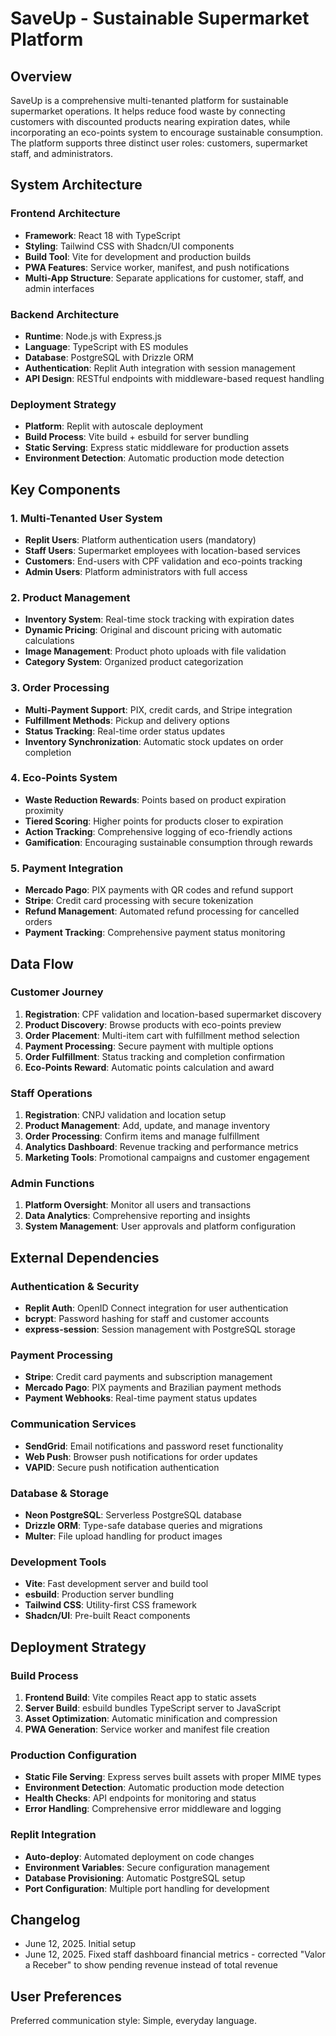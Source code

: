 # SaveUp - Sustainable Supermarket Platform

## Overview

SaveUp is a comprehensive multi-tenanted platform for sustainable supermarket operations. It helps reduce food waste by connecting customers with discounted products nearing expiration dates, while incorporating an eco-points system to encourage sustainable consumption. The platform supports three distinct user roles: customers, supermarket staff, and administrators.

## System Architecture

### Frontend Architecture
- **Framework**: React 18 with TypeScript
- **Styling**: Tailwind CSS with Shadcn/UI components
- **Build Tool**: Vite for development and production builds
- **PWA Features**: Service worker, manifest, and push notifications
- **Multi-App Structure**: Separate applications for customer, staff, and admin interfaces

### Backend Architecture
- **Runtime**: Node.js with Express.js
- **Language**: TypeScript with ES modules
- **Database**: PostgreSQL with Drizzle ORM
- **Authentication**: Replit Auth integration with session management
- **API Design**: RESTful endpoints with middleware-based request handling

### Deployment Strategy
- **Platform**: Replit with autoscale deployment
- **Build Process**: Vite build + esbuild for server bundling
- **Static Serving**: Express static middleware for production assets
- **Environment Detection**: Automatic production mode detection

## Key Components

### 1. Multi-Tenanted User System
- **Replit Users**: Platform authentication users (mandatory)
- **Staff Users**: Supermarket employees with location-based services
- **Customers**: End-users with CPF validation and eco-points tracking
- **Admin Users**: Platform administrators with full access

### 2. Product Management
- **Inventory System**: Real-time stock tracking with expiration dates
- **Dynamic Pricing**: Original and discount pricing with automatic calculations
- **Image Management**: Product photo uploads with file validation
- **Category System**: Organized product categorization

### 3. Order Processing
- **Multi-Payment Support**: PIX, credit cards, and Stripe integration
- **Fulfillment Methods**: Pickup and delivery options
- **Status Tracking**: Real-time order status updates
- **Inventory Synchronization**: Automatic stock updates on order completion

### 4. Eco-Points System
- **Waste Reduction Rewards**: Points based on product expiration proximity
- **Tiered Scoring**: Higher points for products closer to expiration
- **Action Tracking**: Comprehensive logging of eco-friendly actions
- **Gamification**: Encouraging sustainable consumption through rewards

### 5. Payment Integration
- **Mercado Pago**: PIX payments with QR codes and refund support
- **Stripe**: Credit card processing with secure tokenization
- **Refund Management**: Automated refund processing for cancelled orders
- **Payment Tracking**: Comprehensive payment status monitoring

## Data Flow

### Customer Journey
1. **Registration**: CPF validation and location-based supermarket discovery
2. **Product Discovery**: Browse products with eco-points preview
3. **Order Placement**: Multi-item cart with fulfillment method selection
4. **Payment Processing**: Secure payment with multiple options
5. **Order Fulfillment**: Status tracking and completion confirmation
6. **Eco-Points Reward**: Automatic points calculation and award

### Staff Operations
1. **Registration**: CNPJ validation and location setup
2. **Product Management**: Add, update, and manage inventory
3. **Order Processing**: Confirm items and manage fulfillment
4. **Analytics Dashboard**: Revenue tracking and performance metrics
5. **Marketing Tools**: Promotional campaigns and customer engagement

### Admin Functions
1. **Platform Oversight**: Monitor all users and transactions
2. **Data Analytics**: Comprehensive reporting and insights
3. **System Management**: User approvals and platform configuration

## External Dependencies

### Authentication & Security
- **Replit Auth**: OpenID Connect integration for user authentication
- **bcrypt**: Password hashing for staff and customer accounts
- **express-session**: Session management with PostgreSQL storage

### Payment Processing
- **Stripe**: Credit card payments and subscription management
- **Mercado Pago**: PIX payments and Brazilian payment methods
- **Payment Webhooks**: Real-time payment status updates

### Communication Services
- **SendGrid**: Email notifications and password reset functionality
- **Web Push**: Browser push notifications for order updates
- **VAPID**: Secure push notification authentication

### Database & Storage
- **Neon PostgreSQL**: Serverless PostgreSQL database
- **Drizzle ORM**: Type-safe database queries and migrations
- **Multer**: File upload handling for product images

### Development Tools
- **Vite**: Fast development server and build tool
- **esbuild**: Production server bundling
- **Tailwind CSS**: Utility-first CSS framework
- **Shadcn/UI**: Pre-built React components

## Deployment Strategy

### Build Process
1. **Frontend Build**: Vite compiles React app to static assets
2. **Server Build**: esbuild bundles TypeScript server to JavaScript
3. **Asset Optimization**: Automatic minification and compression
4. **PWA Generation**: Service worker and manifest file creation

### Production Configuration
- **Static File Serving**: Express serves built assets with proper MIME types
- **Environment Detection**: Automatic production mode detection
- **Health Checks**: API endpoints for monitoring and status
- **Error Handling**: Comprehensive error middleware and logging

### Replit Integration
- **Auto-deploy**: Automated deployment on code changes
- **Environment Variables**: Secure configuration management
- **Database Provisioning**: Automatic PostgreSQL setup
- **Port Configuration**: Multiple port handling for development

## Changelog
- June 12, 2025. Initial setup
- June 12, 2025. Fixed staff dashboard financial metrics - corrected "Valor a Receber" to show pending revenue instead of total revenue

## User Preferences

Preferred communication style: Simple, everyday language.